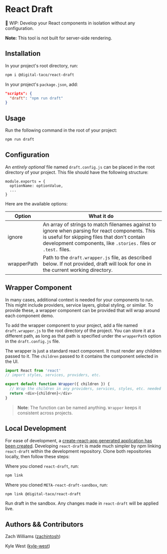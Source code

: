 # React Draft
📝 WIP: Develop your React components in isolation without any configuration.

**Note:** This tool is not built for server-side rendering.

## Installation

In your project's root directory, run:

```bash
npm i @digital-taco/react-draft
```

In your project's `package.json`, add:

```json
"scripts": {
  "draft": "npm run draft"
}
```

## Usage

Run the following command in the root of your project:

```bash
npm run draft
```

## Configuration

An _entirely optional_ file named `draft.config.js` can be placed in the root directory of your project. This file should have the following structure:

```
module.exports = {
  optionName: optionValue,
  ...
}
```

Here are the available options:

|Option     |What it do                                               |
|-----------|---------------------------------------------------------|
|ignore     |An array of strings to match filenames against to ignore when parsing for react components. This is useful for skipping files that don't contain development components, like `.stories.` files or `.test.` files.|
|wrapperPath|Path to the `draft.wrapper.js` file, as described below. If not provided, draft will look for one in the current working directory.|

## Wrapper Component

In many cases, additional context is needed for your components to run. This might include providers, service layers, global styling, or similar. To provide these, a wrapper component can be provided that will wrap around each component demo.

To add the wrapper component to your project, add a file named `draft.wrapper.js` to the root directory of the project. You can store it at a different path, as long as that path is specified under the `wrapperPath` option in the `draft.config.js` file.

The wrapper is just a standard react component. It must render any children passed to it. The `children` passed to it contains the component selected in the UI. 

```js
import React from 'react'
// import styles, services, providers, etc.

export default function Wrapper({ children }) {
  // Wrap the children in any providers, services, styles, etc. needed
  return <div>{children}</div>
}
```

> **Note**: The function can be named anything. `Wrapper` keeps it consistent across projects.

## Local Development

For ease of development, a [create-react-app generated application has been created](https://github.com/digital-taco/META-react-draft-sandbox). Developing `react-draft` is made much simpler by npm linking `react-draft` within the development repository. Clone both repositories locally, then follow these steps:

Where you cloned `react-draft`, run:

```bash
npm link
```

Where you cloned `META-react-draft-sandbox`, run:

```bash
npm link @digital-taco/react-draft
```

Run draft in the sandbox. Any changes made in `react-draft` will be applied live.

## Authors && Contributors

Zach Williams ([zachintosh](https://github.com/zachintosh))

Kyle West ([kyle-west](https://github.com/kyle-west))
